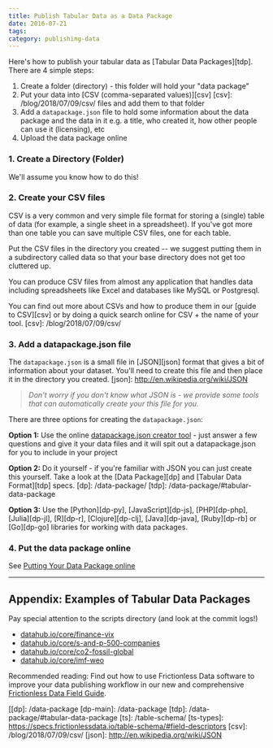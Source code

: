 ```yaml
---
title: Publish Tabular Data as a Data Package
date: 2016-07-21
tags:
category: publishing-data
---
```


Here's how to publish your tabular data as [Tabular Data
Packages][tdp]. There are 4 simple steps:

1. Create a folder (directory) - this folder will hold your "data package"
2. Put your data into [CSV (comma-separated values)][csv]
[csv]: /blog/2018/07/09/csv/
   files and add them to that folder
3. Add a `datapackage.json` file to hold some information about the data
   package and the data in it e.g. a title, who created it, how other people
   can use it (licensing), etc
4. Upload the data package online

### 1. Create a Directory (Folder)

We'll assume you know how to do this!

### 2. Create your CSV files

CSV is a very common and very simple file format for storing a (single) table of
data (for example, a single sheet in a spreadsheet). If you've got more than
one table you can save multiple CSV files, one for each table.

Put the CSV files in the directory you created -- we suggest putting them in a
subdirectory called data so that your base directory does not get too cluttered
up.

You can produce CSV files from almost any application that handles data including
spreadsheets like Excel and databases like MySQL or Postgresql.

You can find out more about CSVs and how to produce them in our [guide to
CSV][csv] or by doing a quick search online for CSV + the name of your tool.
[csv]: /blog/2018/07/09/csv/

### 3. Add a datapackage.json file

The `datapackage.json` is a small file in [JSON][json] format that gives a bit of
information about your dataset. You'll need to create this file and then place
it in the directory you created.
[json]: http://en.wikipedia.org/wiki/JSON

> *Don't worry if you don't know what JSON is - we provide some tools that can
automatically create your this file for you.*

There are three options for creating the `datapackage.json`:

**Option 1:** Use the online [datapackage.json creator tool][dp-creator] - just answer
a few questions and give it your data files and it will spit out a
datapackage.json for you to include in your project

**Option 2:** Do it yourself - if you're familiar with JSON you can just create
this yourself. Take a look at the [Data Package][dp] and [Tabular Data
Format][tdp] specs.
[dp]: /data-package/
[tdp]: /data-package/#tabular-data-package

**Option 3:** Use the [Python][dp-py], [JavaScript][dp-js], [PHP][dp-php], [Julia][dp-jl], [R][dp-r], [Clojure][dp-clj], [Java][dp-java], [Ruby][dp-rb] or [Go][dp-go] libraries for working with data packages.

### 4. Put the data package online

See [Putting Your Data Package online][pub-online]

----

## Appendix: Examples of Tabular Data Packages

Pay special attention to the scripts directory (and look at the commit logs!)

- [datahub.io/core/finance-vix](https://datahub.io/core/finance-vix)
- [datahub.io/core/s-and-p-500-companies](https://datahub.io/core/s-and-p-500-companies)
- [datahub.io/core/co2-fossil-global](https://datahub.io/core/co2-fossil-global)
- [datahub.io/core/imf-weo](https://datahub.io/core/imf-weo)

Recommended reading: Find out how to use Frictionless Data software to improve your data publishing workflow in our new and comprehensive [Frictionless Data Field Guide][field-guide].


[[dp]: /data-package
[dp-main]: /data-package
[tdp]: /data-package/#tabular-data-package
[ts]: /table-schema/
[ts-types]: https://specs.frictionlessdata.io/table-schema/#field-descriptors
[csv]: /blog/2018/07/09/csv/
[json]: http://en.wikipedia.org/wiki/JSON

[spec-dp]: https://specs.frictionlessdata.io/data-package/
[spec-tdp]: https://specs.frictionlessdata.io/tabular-data-package/
[spec-ts]: https://specs.frictionlessdata.io/table-schema/
[spec-csvddf]: https://specs.frictionlessdata.io/csv-dialect/

[publish]: /docs/publish/
[pub-tabular]: /blog/2016/07/21/publish-tabular/
[pub-online]: /blog/2016/08/29/publish-online/
[pub-any]: /blog/2016/07/21/publish-any/
[pub-geo]: /blog/2016/04/30/publish-geo/
[pub-faq]: /blog/2016/04/20/publish-faq/
[field-guide]: /data-package

[dp-creator]: http://create.frictionlessdata.io
[dp-viewer]: http://create.frictionlessdata.io
